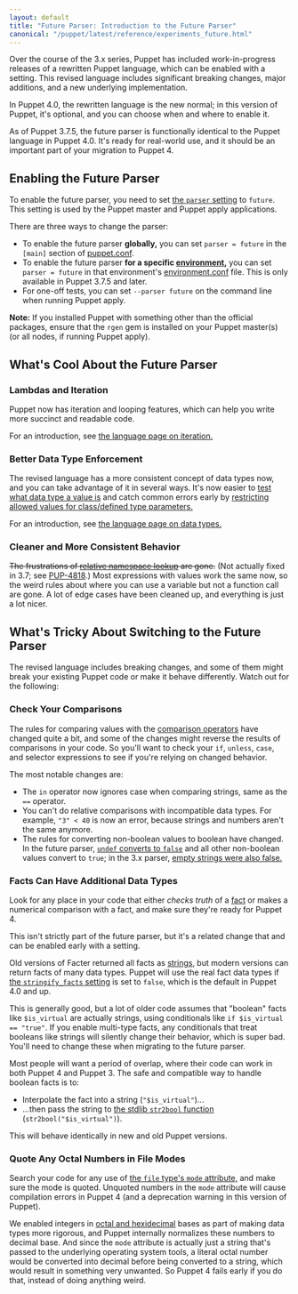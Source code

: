 ```yaml
---
layout: default
title: "Future Parser: Introduction to the Future Parser"
canonical: "/puppet/latest/reference/experiments_future.html"
---
```


[parser_setting]: /references/3.7.latest/configuration.html#parser
[boolean_convert_old]: ./lang_datatypes.html#automatic-conversion-to-boolean
[boolean_convert]: ./future_lang_data_boolean.html#automatic-conversion-to-boolean
[puppet.conf]: ./config_file_main.html
[environment]: ./environments.html
[environment.conf]: ./config_file_environment.html
[iteration]: ./future_lang_iteration.html
[match_operator]: ./future_lang_expressions.html#regex-or-data-type-match
[parameter_datatypes]: ./future_lang_data_type.html#parameter-lists
[data_types]: ./future_lang_data.html
[relative_namespace]: ./lang_namespaces.html#relative-name-lookup-and-incorrect-name-resolution
[comparison operators]: ./future_lang_expressions.html#comparison-operators
[fact]: ./future_lang_facts_and_builtin_vars.html
[strings]: ./future_lang_data_string.html
[stringify_facts]: /references/3.7.latest/configuration.html#stringifyfacts
[str2bool]: https://forge.puppetlabs.com/puppetlabs/stdlib#str2bool
[file_mode]: /references/3.7.latest/type.html#file-attribute-mode
[integer_bases]: ./future_lang_data_number.html#octal-and-hexadecimal-integers

Over the course of the 3.x series, Puppet has included work-in-progress releases of a rewritten Puppet language, which can be enabled with a setting. This revised language includes significant breaking changes, major additions, and a new underlying implementation.

In Puppet 4.0, the rewritten language is the new normal; in this version of Puppet, it's optional, and you can choose when and where to enable it.

As of Puppet 3.7.5, the future parser is functionally identical to the Puppet language in Puppet 4.0. It's ready for real-world use, and it should be an important part of your migration to Puppet 4.


Enabling the Future Parser
-----

To enable the future parser, you need to set [the `parser` setting][parser_setting] to `future`. This setting is used by the Puppet master and Puppet apply applications.

There are three ways to change the parser:

* To enable the future parser **globally,** you can set `parser = future` in the `[main]` section of [puppet.conf][].
* To enable the future parser **for a specific [environment][],** you can set `parser = future` in that environment's [environment.conf][] file. This is only available in Puppet 3.7.5 and later.
* For one-off tests, you can set `--parser future` on the command line when running Puppet apply.

**Note:** If you installed Puppet with something other than the official packages, ensure that the `rgen` gem is installed on your Puppet master(s) (or all nodes, if running Puppet apply).

What's Cool About the Future Parser
-----

### Lambdas and Iteration

Puppet now has iteration and looping features, which can help you write more succinct and readable code.

For an introduction, see [the language page on iteration.][iteration]

### Better Data Type Enforcement

The revised language has a more consistent concept of data types now, and you can take advantage of it in several ways. It's now easier to [test what data type a value is][match_operator] and catch common errors early by [restricting allowed values for class/defined type parameters.][parameter_datatypes]

For an introduction, see [the language page on data types.][data_types]

### Cleaner and More Consistent Behavior

<del>The frustrations of <a href="./lang_namespaces.html#relative-name-lookup-and-incorrect-name-resolution">relative namespace lookup</a> are gone.</del> (Not actually fixed in 3.7; see [PUP-4818](https://tickets.puppetlabs.com/browse/PUP-4818).) Most expressions with values work the same now, so the weird rules about where you can use a variable but not a function call are gone. A lot of edge cases have been cleaned up, and everything is just a lot nicer.


What's Tricky About Switching to the Future Parser
-----

The revised language includes breaking changes, and some of them might break your existing Puppet code or make it behave differently. Watch out for the following:

### Check Your Comparisons

The rules for comparing values with the [comparison operators][] have changed quite a bit, and some of the changes might reverse the results of comparisons in your code. So you'll want to check your `if`, `unless`, `case`, and selector expressions to see if you're relying on changed behavior.

The most notable changes are:

* The `in` operator now ignores case when comparing strings, same as the `==` operator.
* You can't do relative comparisons with incompatible data types. For example, `"3" < 40` is now an error, because strings and numbers aren't the same anymore.
* The rules for converting non-boolean values to boolean have changed. In the future parser, [`undef` converts to `false`][boolean_convert] and all other non-boolean values convert to `true`; in the 3.x parser, [empty strings were also false.][boolean_convert_old]


### Facts Can Have Additional Data Types

Look for any place in your code that either _checks truth_ of a [fact][] or makes a numerical comparison with a fact, and make sure they're ready for Puppet 4.

This isn't strictly part of the future parser, but it's a related change that and can be enabled early with a setting.

Old versions of Facter returned all facts as [strings][], but modern versions can return facts of many data types. Puppet will use the real fact data types if [the `stringify_facts` setting][stringify_facts] is set to `false`, which is the default in Puppet 4.0 and up.

This is generally good, but a lot of older code assumes that "boolean" facts like `$is_virtual` are actually strings, using conditionals like `if $is_virtual == "true"`. If you enable multi-type facts, any conditionals that treat booleans like strings will silently change their behavior, which is super bad. You'll need to change these when migrating to the future parser.

Most people will want a period of overlap, where their code can work in both Puppet 4 and Puppet 3. The safe and compatible way to handle boolean facts is to:

* Interpolate the fact into a string (`"$is_virtual"`)...
* ...then pass the string to [the stdlib `str2bool` function][str2bool] (`str2bool("$is_virtual")`).

This will behave identically in new and old Puppet versions.


### Quote Any Octal Numbers in File Modes

Search your code for any use of [the `file` type's `mode` attribute,][file_mode] and make sure the mode is quoted. Unquoted numbers in the `mode` attribute will cause compilation errors in Puppet 4 (and a deprecation warning in this version of Puppet).

We enabled integers in [octal and hexidecimal][integer_bases] bases as part of making data types more rigorous, and Puppet internally normalizes these numbers to decimal base. And since the `mode` attribute is actually just a string that's passed to the underlying operating system tools, a literal octal number would be converted into decimal before being converted to a string, which would result in something very unwanted. So Puppet 4 fails early if you do that, instead of doing anything weird.
